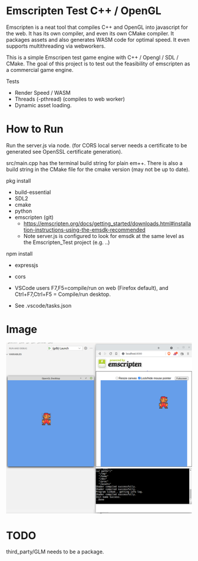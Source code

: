 # Emscripten Test C++ / OpenGL

Emscripten is a neat tool that compiles C++ and OpenGL into javascript for the web. It has its own compiler, and even its own CMake compiler. It packages assets and also generates WASM code for optimal speed. It even supports multithreading via webworkers.

This is a simple Emscripen test game engine with C++ / Opengl / SDL / CMake. The goal of this project is to test out the feasibility of emscripten as a commercial game engine.

Tests <br/>
* Render Speed / WASM
* Threads (-pthread) (compiles to web worker)
* Dynamic asset loading.

# How to Run<br/>

Run the server.js via node. (for CORS local server needs a certificate to be generated see OpenSSL certificate generation).

src/main.cpp has the terminal build string for plain em++. There is also a build string in the CMake file for the cmake version (may not be up to date).

pkg install<br/>
* build-essential
* SDL2
* cmake
* python
* emscripten (git)
  * https://emscripten.org/docs/getting_started/downloads.html#installation-instructions-using-the-emsdk-recommended
  * Note server.js is configured to look for emsdk at the same level as the Emscripten_Test project (e.g. ..)

npm install<br/>
* expressjs
* cors


* VSCode users F7,F5=compile/run on web (Firefox default), and Ctrl+F7,Ctrl+F5 = Compile/run desktop.

* See .vscode/tasks.json



# Image
![Image](https://github.com/cacttus/Emscripten_Test/blob/master/ss.png?raw=true)


# TODO

third_party/GLM needs to be a package.
 
